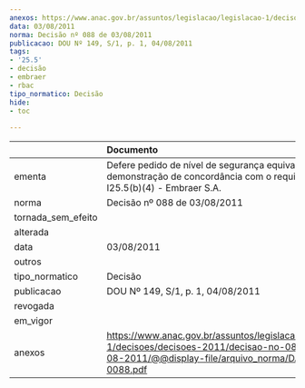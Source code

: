 ```yaml
---
anexos: https://www.anac.gov.br/assuntos/legislacao/legislacao-1/decisoes/decisoes-2011/decisao-no-088-de-03-08-2011/@@display-file/arquivo_norma/DA2011-0088.pdf
data: 03/08/2011
norma: Decisão nº 088 de 03/08/2011
publicacao: DOU Nº 149, S/1, p. 1, 04/08/2011
tags:
- '25.5'
- decisão
- embraer
- rbac
tipo_normatico: Decisão
hide: 
- toc 
 
---
```


|                    | Documento                                                                                                                                                 |
|:-------------------|:----------------------------------------------------------------------------------------------------------------------------------------------------------|
| ementa             | Defere pedido de nível de segurança equivalente de demonstração de concordância com o requisito RBAC I25.5(b)(4) - Embraer S.A.                           |
| norma              | Decisão nº 088 de 03/08/2011                                                                                                                              |
| tornada_sem_efeito |                                                                                                                                                           |
| alterada           |                                                                                                                                                           |
| data               | 03/08/2011                                                                                                                                                |
| outros             |                                                                                                                                                           |
| tipo_normatico     | Decisão                                                                                                                                                   |
| publicacao         | DOU Nº 149, S/1, p. 1, 04/08/2011                                                                                                                         |
| revogada           |                                                                                                                                                           |
| em_vigor           |                                                                                                                                                           |
| anexos             | https://www.anac.gov.br/assuntos/legislacao/legislacao-1/decisoes/decisoes-2011/decisao-no-088-de-03-08-2011/@@display-file/arquivo_norma/DA2011-0088.pdf |